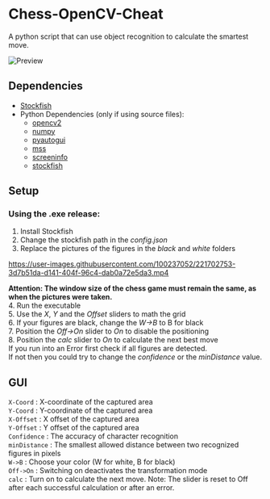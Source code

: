# Chess-OpenCV-Cheat
A python script that can use object recognition to calculate the smartest move.

![Preview](https://user-images.githubusercontent.com/100237052/221702814-32e00b02-61c0-42a6-b2c7-94e6827aa89d.png)

## Dependencies
- [Stockfish](https://stockfishchess.org/download/)
- Python Dependencies (only if using source files):
  - [opencv2](https://pypi.org/project/opencv-python/)
  - [numpy](https://pypi.org/project/numpy/)
  - [pyautogui](https://pypi.org/project/PyAutoGUI/)
  - [mss](https://pypi.org/project/mss/)
  - [screeninfo](https://pypi.org/project/screeninfo/)
  - [stockfish](https://pypi.org/project/stockfish/)

## Setup
### Using the .exe release:
   1. Install Stockfish<br>
   2. Change the stockfish path in the *config.json*<br>
   3. Replace the pictures of the figures in the *black* and *white* folders<br>
   
   https://user-images.githubusercontent.com/100237052/221702753-3d7b51da-d141-404f-96c4-dab0a72e5da3.mp4
   
   __Attention: The window size of the chess game must remain the same, as when the pictures were taken.__<br>
   4. Run the executable<br>
   5. Use the *X*, *Y* and the *Offset* sliders to math the grid<br>
   6. If your figures are black, change the *W->B* to B for black<br>
   7. Position the *Off->On* slider to *On* to disable the positioning<br>
   8. Position the *calc* slider to *On* to calculate the next best move<br>
      If you run into an Error first check if all figures are detected.<br>
      If not then you could try to change the *confidence* or the *minDistance* value.

## GUI
`X-Coord` : X-coordinate of the captured area<br>
`Y-Coord` : Y-coordinate of the captured area<br>
`X-Offset` : X offset of the captured area<br>
`Y-Offset` : Y offset of the captured area<br>
`Confidence` : The accuracy of character recognition<br>
`minDistance` : The smallest allowed distance between two recognized figures in pixels<br>
`W->B` : Choose your color (W for white, B for black)<br>
`Off->On` : Switching on deactivates the transformation mode<br>
`calc` : Turn on to calculate the next move. Note: The slider is reset to Off after each successful calculation or after an error.